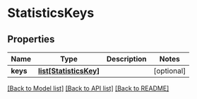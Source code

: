 # StatisticsKeys

## Properties
Name | Type | Description | Notes
------------ | ------------- | ------------- | -------------
**keys** | [**list[StatisticsKey]**](StatisticsKey.md) |  | [optional] 

[[Back to Model list]](../README.md#documentation-for-models) [[Back to API list]](../README.md#documentation-for-api-endpoints) [[Back to README]](../README.md)


